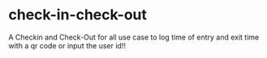 # check-in-check-out
A Checkin and Check-Out for all use case to log time of entry and exit time with a qr code or input the user id!!



